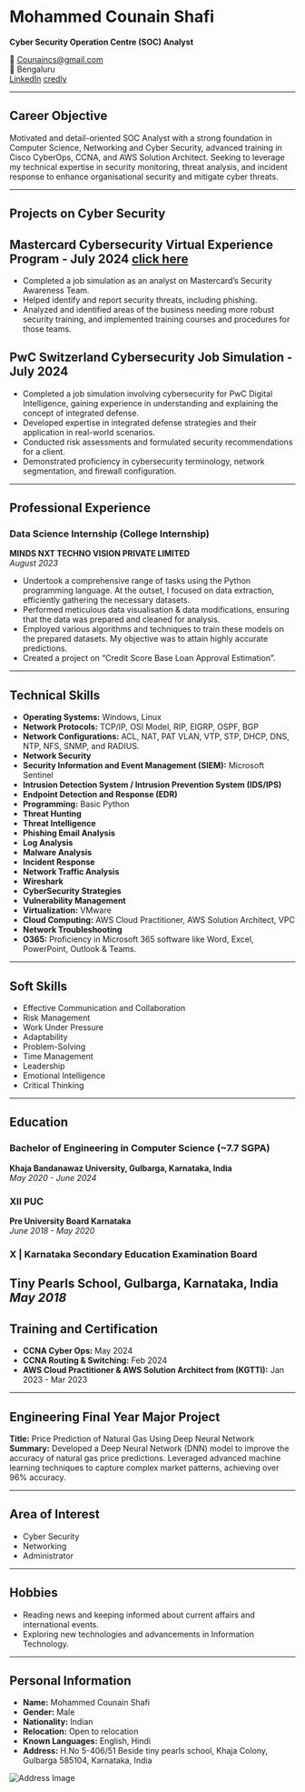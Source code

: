 # Mohammed Counain Shafi

**Cyber Security Operation Centre (SOC) Analyst**


📧 [Counaincs@gmail.com](mailto:Counaincs@gmail.com)  
📍 Bengaluru  
[LinkedIn](https://www.linkedin.com/in/counain)
[credly](https://credly.com/users/counain/)

---

## Career Objective

Motivated and detail-oriented SOC Analyst with a strong foundation in Computer Science, Networking and Cyber Security, advanced training in Cisco CyberOps, CCNA, and AWS Solution Architect. Seeking to leverage my technical expertise in security monitoring, threat analysis, and incident response to enhance organisational security and mitigate cyber threats.

---
## Projects on Cyber Security
## Mastercard Cybersecurity Virtual Experience Program - July 2024 <a href="https://github.com/counaincs/mywork/blob/main/README.md#mastercard-cybersecurity-virtual-experience-program---july-2024">click here</a>


- Completed a job simulation as an analyst on Mastercard’s Security Awareness Team.
- Helped identify and report security threats, including phishing.
- Analyzed and identified areas of the business needing more robust security training, and implemented training courses and procedures for those teams.


## PwC Switzerland Cybersecurity Job Simulation - July 2024

- Completed a job simulation involving cybersecurity for PwC Digital Intelligence, gaining experience in understanding and explaining the concept of integrated defense.
- Developed expertise in integrated defense strategies and their application in real-world scenarios.
- Conducted risk assessments and formulated security recommendations for a client.
- Demonstrated proficiency in cybersecurity terminology, network segmentation, and firewall configuration.

---

## Professional Experience

### Data Science Internship (College Internship)
**MINDS NXT TECHNO VISION PRIVATE LIMITED**  
_August 2023_

- Undertook a comprehensive range of tasks using the Python programming language. At the outset, I focused on data extraction, efficiently gathering the necessary datasets.
- Performed meticulous data visualisation & data modifications, ensuring that the data was prepared and cleaned for analysis.
- Employed various algorithms and techniques to train these models on the prepared datasets. My objective was to attain highly accurate predictions.
- Created a project on “Credit Score Base Loan Approval Estimation”.

---

## Technical Skills

- **Operating Systems:** Windows, Linux
- **Network Protocols:** TCP/IP, OSI Model, RIP, EIGRP, OSPF, BGP
- **Network Configurations:** ACL, NAT, PAT VLAN, VTP, STP, DHCP, DNS, NTP, NFS, SNMP, and RADIUS.
- **Network Security**
- **Security Information and Event Management (SIEM):** Microsoft Sentinel
- **Intrusion Detection System / Intrusion Prevention System (IDS/IPS)**
- **Endpoint Detection and Response (EDR)**
- **Programming:** Basic Python
- **Threat Hunting**
- **Threat Intelligence**
- **Phishing Email Analysis**
- **Log Analysis**
- **Malware Analysis**
- **Incident Response**
- **Network Traffic Analysis**
- **Wireshark**
- **CyberSecurity Strategies**
- **Vulnerability Management**
- **Virtualization:** VMware
- **Cloud Computing:** AWS Cloud Practitioner, AWS Solution Architect, VPC
- **Network Troubleshooting**
- **O365:** Proficiency in Microsoft 365 software like Word, Excel, PowerPoint, Outlook & Teams.

---

## Soft Skills

- Effective Communication and Collaboration
- Risk Management
- Work Under Pressure
- Adaptability
- Problem-Solving
- Time Management
- Leadership
- Emotional Intelligence
- Critical Thinking

---

## Education

### Bachelor of Engineering in Computer Science (~7.7 SGPA)
**Khaja Bandanawaz University, Gulbarga, Karnataka, India**  
_May 2020 - June 2024_

### XII PUC
**Pre University Board Karnataka**  
_June 2018 - May 2020_

### X | Karnataka Secondary Education Examination Board
**Tiny Pearls School, Gulbarga, Karnataka, India**  
_May 2018_
---
## Training and Certification

- **CCNA Cyber Ops:** May 2024
- **CCNA Routing & Switching:** Feb 2024
- **AWS Cloud Practitioner & AWS Solution Architect from (KGTTI):** Jan 2023 - Mar 2023

---

## Engineering Final Year Major Project

**Title:** Price Prediction of Natural Gas Using Deep Neural Network  
**Summary:** Developed a Deep Neural Network (DNN) model to improve the accuracy of natural gas price predictions. Leveraged advanced machine learning techniques to capture complex market patterns, achieving over 96% accuracy.

---

## Area of Interest

- Cyber Security
- Networking
- Administrator

---

## Hobbies

- Reading news and keeping informed about current affairs and international events.
- Exploring new technologies and advancements in Information Technology.

---

## Personal Information

- **Name:** Mohammed Counain Shafi
- **Gender:** Male
- **Nationality:** Indian
- **Relocation:** Open to relocation
- **Known Languages:** English, Hindi
- **Address:** H.No 5-406/51 Beside tiny pearls school, Khaja Colony, Gulbarga 585104, Karnataka, India

![Address Image](path/to/your/address_image.jpg)
